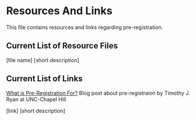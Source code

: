 # Resources And Links

This file contains resources and links regarding pre-registration. 


## Current List of Resource Files

[file name] [short description]



## Current List of Links 

[What is Pre-Registration For?](https://timryan.web.unc.edu/2021/01/16/what-is-pre-registration-for/) Blog post about pre-registraion by Timothy J. Ryan at UNC-Chapel Hill

[link] [short description]
